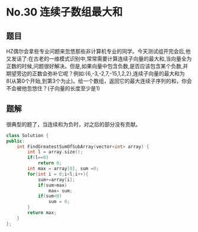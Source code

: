 # No.30 连续子数组最大和

## 题目

HZ偶尔会拿些专业问题来忽悠那些非计算机专业的同学。今天测试组开完会后,他又发话了:在古老的一维模式识别中,常常需要计算连续子向量的最大和,当向量全为正数的时候,问题很好解决。但是,如果向量中包含负数,是否应该包含某个负数,并期望旁边的正数会弥补它呢？例如:{6,-3,-2,7,-15,1,2,2},连续子向量的最大和为8(从第0个开始,到第3个为止)。给一个数组，返回它的最大连续子序列的和，你会不会被他忽悠住？(子向量的长度至少是1) 

## 题解

很典型的题了，当连续和为负时，对之后的部分没有贡献。

```c++
class Solution {
public:
    int FindGreatestSumOfSubArray(vector<int> array) {
        int l = array.size();
        if(l==0)
            return 0;
        int max = array[0], sum =0;
        for(int i = 0;i<l;i++){
            sum+=array[i];
            if(sum>max)
                max= sum;
            if(sum<0)
                sum = 0;
        }
        return max;
    }
};
```

